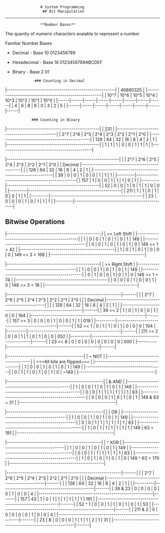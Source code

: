                     # System Programming
                     ## Bit Manipulation

---
                    **Number Bases**
The quanity of numeric characters avaiable to represent a number

Familiar Number Bases
- Decimal - Base 10
    0123456789
- Hexadecimal - Base 16
    0123456789ABCDEF
- Binary - Base 2
    01

                ### Counting in Decimal

|-------------------------------------------------------|
|                       46890325                        |
|-------------------------------------------------------|
| 10^7 | 10^6 | 10^5 | 10^4 | 10^3 | 10^2 | 10^1 | 10^0 |
|------|------|------|------|------|------|------|------|
|  4   |  6   |  8   |  9   |  0   |  3   |  2   |  5   |
|------|------|------|------|------|------|------|------|

                ### Counting in Binary

|-----------------------------------------------|
|                       231                     |
|-----------------------------------------------|
| 2^7 | 2^6 | 2^5 | 2^4 | 2^3 | 2^2 | 2^1 | 2^0 |
|-----------------------------------------------|
| 128 | 64  | 32  | 16  |  8  |  4  |  2  |  1  |
|-----------------------------------------------|
|  1  |  1  |  1  |  0  |  0  |  1  |  1  |  1  |
|-----------------------------------------------|



|---------------------------------------------------------|
|         | 2^7 | 2^6 | 2^5 | 2^4 | 2^3 | 2^2 | 2^1 | 2^0 |
| Decimal |-----------------------------------------------|
|         | 128 | 64  | 32  | 16  |  8  |  4  |  2  |  1  |
|---------------------------------------------------------|
|   39    |  0  |  0  |  1  |  0  |  0  |  1  |  1  |  1  |
|---------|-----------------------------------------------|
|   157   |  1  |  0  |  0  |  1  |  1  |  1  |  0  |  1  |
|---------|-----------------------------------------------|
|   52    |  0  |  0  |  1  |  0  |  1  |  1  |  0  |  0  |
|---------|-----------------------------------------------|
|   211   |  1  |  1  |  0  |  1  |  0  |  0  |  1  |  1  |
|---------|-----------------------------------------------|
|   23    |  0  |  0  |  0  |  1  |  0  |  1  |  1  |  1  |
|---------|-----------------------------------------------|


## Bitwise Operations

|------------------------------------------------|
|                << Left Shift                   |
|------------------------------------------------|
| 1 | 0 | 0 | 1 | 0 | 1 | 0 | 1 |       149      |
|------------------------------------------------|
| 0 | 0 | 1 | 0 | 1 | 0 | 1 | 0 | 149 << 1 = 42  |
|------------------------------------------------|
| 1 | 0 | 1 | 0 | 1 | 0 | 0 | 0 | 149 << 3 = 168 |
|------------------------------------------------|


|-----------------------------------------------|
|                >> Right Shift                 |
|-----------------------------------------------|
| 1 | 0 | 0 | 1 | 0 | 1 | 0 | 1 |      149      |
|-----------------------------------------------|
| 0 | 1 | 0 | 0 | 1 | 0 | 1 | 0 | 149 >> 1 = 74 |
|-----------------------------------------------|
| 0 | 0 | 0 | 1 | 0 | 0 | 1 | 0 | 149 >> 3 = 18 |
|-----------------------------------------------|


|----------------------------------------------------------|-------|
|          | 2^7 | 2^6 | 2^5 | 2^4 | 2^3 | 2^2 | 2^1 | 2^0 |       |
| Decimal  |-----------------------------------------------|       |
|          | 128 | 64  | 32  | 16  |  8  |  4  |  2  |  1  |       |
|----------------------------------------------------------|-------|
| 39 << 2  |  1  |  0  |  1  |  0  |  0  |  1  |  0  |  0  |  164  |
|----------------------------------------------------------|-------|
| 157 >> 3 |  0  |  0  |  0  |  1  |  0  |  0  |  1  |  1  |  019  |
|----------|-----------------------------------------------|-------|
| 52 << 1  |  0  |  1  |  1  |  0  |  1  |  0  |  0  |  0  |  104  |
|----------|-----------------------------------------------|-------|
| 211 >> 2 |  0  |  0  |  1  |  1  |  0  |  1  |  0  |  0  |  052  |
|----------|-----------------------------------------------|-------|
| 23 << 8  |  0  |  0  |  0  |  0  |  0  |  0  |  0  |  0  |  000  |
|----------|-----------------------------------------------|-------|


|---------------------------------------|
|                ~ NOT                  |
|---------------------------------------|
|      ===All bits are flipped===       |
|---------------------------------------|
| 1 | 0 | 0 | 1 | 0 | 1 | 0 | 1 |  149  |
|---------------------------------------|
| 0 | 1 | 1 | 0 | 1 | 0 | 1 | 0 | ~149  |
|---------------------------------------|


|-------------------------------------------------|
|                     & AND                       |
|-------------------------------------------------|
| 1 | 0 | 0 | 1 | 0 | 1 | 0 | 1 |       149       |
|-------------------------------------------------|
| 0 | 0 | 1 | 1 | 1 | 1 | 1 | 1 |        63       |
|-------------------------------------------------|
| 0 | 0 | 0 | 1 | 0 | 1 | 0 | 1 |  149 & 63 = 21  |
|-------------------------------------------------|


|-------------------------------------------------|
|                     | OR                        |
|-------------------------------------------------|
| 1 | 0 | 0 | 1 | 0 | 1 | 0 | 1 |      149        |
|-------------------------------------------------|
| 0 | 0 | 1 | 1 | 1 | 1 | 1 | 1 |       63        |
|-------------------------------------------------|
| 1 | 0 | 1 | 1 | 1 | 1 | 1 | 1 | 149 | 63 = 191  |
|-------------------------------------------------|


|------------------------------------------------|
|                     ^ XOR                      |
|------------------------------------------------|
| 1 | 0 | 0 | 1 | 0 | 1 | 0 | 1 |      149       |
|------------------------------------------------|
| 0 | 0 | 1 | 1 | 1 | 1 | 1 | 1 |       63       |
|------------------------------------------------|
| 1 | 0 | 1 | 0 | 1 | 0 | 1 | 0 | 149 ^ 63 = 170 |
|------------------------------------------------|


|----------------------------------------------------------|-------|
|          | 2^7 | 2^6 | 2^5 | 2^4 | 2^3 | 2^2 | 2^1 | 2^0 |       |
| Decimal  |-----------------------------------------------|-------|
|          | 128 | 64  | 32  | 16  |  8  |  4  |  2  |  1  |       |
|----------|-----------------------------------------------|-------|
|  39 & 23 |  0  |  0  |  0  |  0  |  0  |  1  |  0  |  0  |    4  |
|----------------------------------------------------------|-------|
| 157 | 43 |  1  |  0  |  1  |  1  |  1  |  1  |  1  |  1  |  191  |
|----------------------------------------------------------|-------|
|  52 ^ 1  |  0  |  0  |  1  |  1  |  0  |  1  |  0  |  1  |   53  |
|----------------------------------------------------------|-------|
| 211 & 2  |  0  |  0  |  0  |  0  |  0  |  1  |  0  |  0  |    4  |
|----------------------------------------------------------|-------|
|  23 | 8  |  0  |  0  |  0  |  1  |  1  |  1  |  2  |  1  |   31  |
|----------------------------------------------------------|-------|
